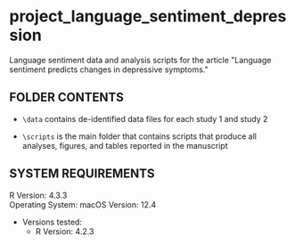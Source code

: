 # project_language_sentiment_depression
Language sentiment data and analysis scripts for the article "Language sentiment predicts changes in depressive symptoms."

## FOLDER CONTENTS
* `\data` contains de-identified data files for each study 1 and study 2

* `\scripts` is the main folder that contains scripts that produce all analyses, figures, and tables reported in the manuscript

## SYSTEM REQUIREMENTS
R Version: 4.3.3  
Operating System: macOS  Version: 12.4

* Versions tested: 
  * R Version: 4.2.3



